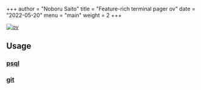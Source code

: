 +++
author = "Noboru Saito"
title = "Feature-rich terminal pager ov"
date = "2022-05-20"
menu = "main"
weight = 2
+++

[![ov](https://socialify.git.ci/noborus/ov/image?description=1&descriptionEditable=Feature-rich%20terminal%20pager&font=Inter&name=1&owner=1&pattern=Circuit%20Board&stargazers=1&theme=Light)](https://github.com/noborus/ov)

## Usage

### [psql](/ov/psql/)

### [git](/ov/git/)
